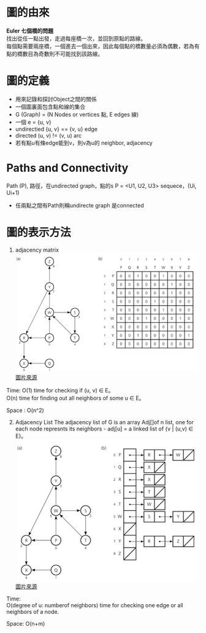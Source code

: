 # 圖的由來
**Euler 七個橋的問題**  
找出從任一點出發，走過每座橋一次，並回到原點的路線。  
每個點需要兩座橋，一個進去一個出來，因此每個點的橋數量必須為偶數，若為有點的橋數目為奇數則不可能找到該路線。

# 圖的定義
* 用來記錄和探討Object之間的關係
* 一個圖裏面包含點和線的集合
* G (Graph) = (N Nodes or vertices 點, E edges 線)
* 一個 e = {u, v}
* undirectied {u, v} == {v, u} edge 
* directed (u, v) != (v, u) arc
* 若有點u有條edge能到v，則v為u的 neighbor, adjacency

# Paths and Connectivity
Path (P), 路徑，在undirected graph，點的s
P = <U1, U2, U3> sequece，(Ui, Ui+1)
* 任兩點之間有Path則稱undirecte graph 是connected

# 圖的表示方法
1. adjacency matrix
![adjacency matrix](/8.%20Graph/picture/adjacency_matrix.png)
[圖片來源](https://www.researchgate.net/figure/a-A-directed-graph-and-b-its-adjacency-matrix_fig2_239491573)

Time:
O(1) time for checking if (u, v) ∈ E。  
O(n) time for finding out all neighbors of some u ∈ E。

Space :
O(n^2)


2. Adjacency List
The adjacency list of G is an array Adj[]of n list, one for each node represnts its neighbors - adj[u] = a linked list of {v | (u,v) ∈ E}。
![Adjacency List](/8.%20Graph/picture/adjacency_List.png)
[圖片來源](https://www.researchgate.net/figure/a-A-directed-graph-and-b-its-adjacency-list_fig3_239491573)

Time:  
O(degree of u: numberof neighbors) time for checking one edge or all neighbors of a node.

Space:
O(n+m)

